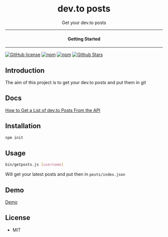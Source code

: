 <div align="center">
  <h1>dev.to posts</h1>
</div>

<div align="center">  
Get your dev.to posts
</div>

---

<div align="center">
<h4>Getting Started</h4>
</div>
  
---
  

[![GitHub license](https://img.shields.io/badge/license-MIT-blue.svg)](https://github.com/melvincarvalho/dev.to/blob/gh-pages/LICENSE)
[![npm](https://img.shields.io/npm/v/devtoposts)](https://npmjs.com/package/devtoposts)
[![npm](https://img.shields.io/npm/dw/devtoposts.svg)](https://npmjs.com/package/devtoposts)
[![Github Stars](https://img.shields.io/github/stars/melvincarvalho/dev.to.svg)](https://github.com/melvincarvalho/dev.to/)

## Introduction

The aim of this project is to get your dev.to posts and put them in git

## Docs

[How to Get a List of dev.to Posts From the API](https://dev.to/melvincarvalho/how-to-get-devto-posts-for-the-api-552g)

## Installation

```sh
npm init
```

## Usage

```sh
bin/getposts.js [username]
```
Will get your latest posts and put then in `posts/index.json`

## Demo

[Demo](https://melvincarvalho.github.io/dev.to/)

## License

- MIT
